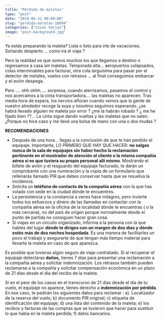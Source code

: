 ```yaml
---
title: "Pérdida de maletas"
type: "post"
date: "2019-06-12 00:00:00"
slug: "perdida-maletas-18694"
categories: ["Cosas Varias"]
image: "post-background.jpg"
---
```


Ya estás preparando la maleta? Lista o listo para irte de vacaciones. Soñando despierto ... como irá el viaje ?  
  
Pero la realidad es que somos muchos los que llegamos a destino o regresamos a casa sin maletas. Temporada alta... aeropuertos colapsados, colas interminables para facturar, otra cola larguísima para pasar por el detector de metales, vuelos con retrasos ... al final conseguimos embarcar y el avión despega.  
  
Pero .... ohh ohhh..... sorpresa, cuando aterrizamos, pasamos el control y nos acercamos a la cinta transportadora.... las maletas no aparecen. Tras media hora de espera, los nervios afloran cuando vemos que la gente de nuestro alrededor recoge la suya y nosotros seguimos esperando. ¿se habrá llevado alguien mi maleta por error ? ¿me la habrán robado ? ¿ me he fijado bien ??... La cinta sigue dando vueltas y las maletas que no salen. ¿Porque no hice caso y me llevé una bolsa de mano con una o dos mudas ?  
  
**RECOMENDACIONES**

- Después de una hora... llegas a la conclusión de que te han perdido el equipaje. Importante, LO PRIMERO QUE HAY QUE HACER: **no salgas nunca de la sala de equipajes sin haber hecho la reclamación pertinente en el mostrador de atención al cliente o la misma compañía aérea si es que tuviera su propio personal allí mismo**. Mostrando el billete de avión y el resguardo del equipaje facturado, te darán un comprobante con una numeración y la copia de un formulario que rellenarás llamado PIR que debes conservar hasta que se resuelva la incidencia.
- Solicita un **teléfono de contacto de la compañía aérea** con la que has volado con sede en la ciudad dónde te encuentres.
- La persistencia y la constancia a veces hace milagros, pero invierte todos tus esfuerzos y dinero de las llamadas en contactar con la compañía aérea en la oficina de la localidad dónde te encuentras ( o la más cercana), no del país de origen porque normalmente desde el punto de partida no consiguen hacer gran cosa.
- Si viajas en un circuito organizado, informa a la persona con la que hables del lugar **dónde te diriges con un margen de dos días y dónde estés más de dos noches hospedada**. Es una manera de facilitarles un poco el trabajo y asegurarte de que tengan más tiempo material para llevarte la maleta en caso de que aparezca.

Es posible que tuvieras algún seguro de viaje contratado. Si al recuperar el equipaje detectaras **daños,** tienes 7 días para presentar una reclamación a la compañía aérea y solicitar indemnización. Los retrasos también pueden reclamarse a la compañía y solicitar compensación económica en un plazo de 21 días desde el día del recibo de la maleta.  
  
Si en el peor de los casos en el transcurso de 21 días desde el día de tu vuelo, el equipaje no aparece, tienes derecho a **indemnización por pérdida**. En ese caso, te pedirán los siguientes datos para reclamar : a). Localizador de la reserva del vuelo; b) documento PIR original; c) etiqueta de identificación del equipaje; d) una lista del contenido de la maleta; e) los recibos y facturas de las compras que se tuvieron que hacer para sustituir lo que había en la maleta perdida; f) datos bancarios.